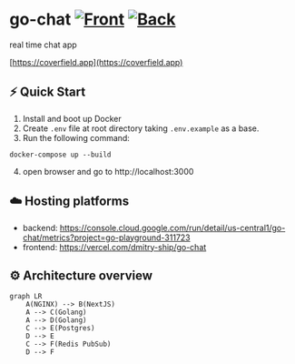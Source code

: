 # go-chat [![Front](https://github.com/Dmitry-Ship/go-chat/actions/workflows/front.yml/badge.svg)](https://github.com/Dmitry-Ship/go-chat/actions/workflows/front.yml) [![Back](https://github.com/Dmitry-Ship/go-chat/actions/workflows/back.yml/badge.svg)](https://github.com/Dmitry-Ship/go-chat/actions/workflows/back.yml)

real time chat app

[https://coverfield.app](https://coverfield.app)

## ⚡️ Quick Start

1. Install and boot up Docker
2. Create `.env` file at root directory taking `.env.example` as a base.
3. Run the following command:

```
docker-compose up --build
```

4. open browser and go to http://localhost:3000

## ☁️ Hosting platforms

- backend: https://console.cloud.google.com/run/detail/us-central1/go-chat/metrics?project=go-playground-311723
- frontend: https://vercel.com/dmitry-ship/go-chat

## ⚙️ Architecture overview

```mermaid
graph LR
    A(NGINX) --> B(NextJS)
    A --> C(Golang)
    A --> D(Golang)
    C --> E(Postgres)
    D --> E
    C --> F(Redis PubSub)
    D --> F
```
